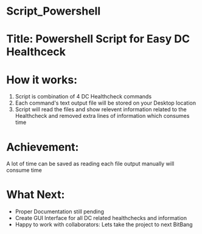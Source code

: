 # Script_Powershell
# Title: Powershell Script for Easy DC Healthceck

# How it works:
  1. Script is combination of 4 DC Healthcheck commands
  2. Each command's text output file will be stored on your Desktop location
  3. Script will read the files and show relevent information related to the Healthcheck and removed extra lines of information which consumes time
  
# Achievement:
A lot of time can be saved as reading each file output manually will consume time

# What Next:
  * Proper Documentation still pending
  * Create GUI Interface for all DC related healthchecks and information
  * Happy to work with collaborators: Lets take the project to next BitBang
  
  
